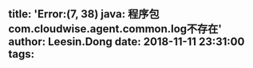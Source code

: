 title: 'Error:(7, 38) java: 程序包com.cloudwise.agent.common.log不存在'
author: Leesin.Dong
date: 2018-11-11 23:31:00
tags:
---
